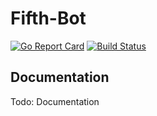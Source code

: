 # Fifth-Bot
[![Go Report Card](https://goreportcard.com/badge/github.com/eddbc/fifth-bot)](https://goreportcard.com/report/github.com/eddbc/fifth-bot) [![Build Status](https://travis-ci.org/eddbc/fifth-bot.svg?branch=master)](https://travis-ci.org/eddbc/fifth-bot)

## Documentation

Todo: Documentation
